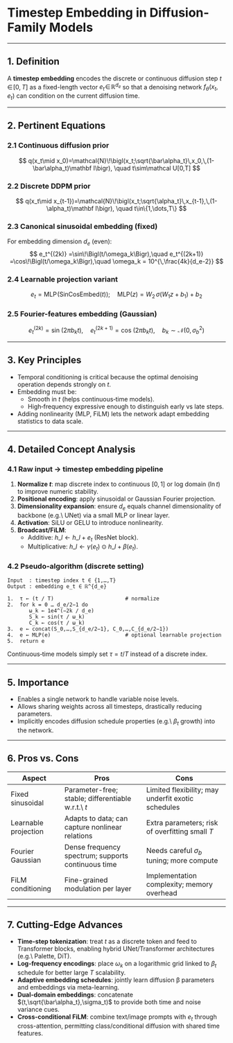 # Timestep Embedding in Diffusion‐Family Models  

---

## 1. Definition  
A **timestep embedding** encodes the discrete or continuous diffusion step $t\!\in\![0,T]$ as a fixed-length vector $e_t\!\in\!\mathbb{R}^{d_e}$ so that a denoising network $f_\theta(x_t,e_t)$ can condition on the current diffusion time.  

---

## 2. Pertinent Equations  

### 2.1 Continuous diffusion prior  
$$
q(x_t\mid x_0)=\mathcal{N}\!\bigl(x_t;\sqrt{\bar\alpha_t}\,x_0,\,(1-\bar\alpha_t)\mathbf I\bigr),
\quad
t\sim\mathcal U[0,T]
$$  

### 2.2 Discrete DDPM prior  
$$
q(x_t\mid x_{t-1})=\mathcal{N}\!\bigl(x_t;\sqrt{\alpha_t}\,x_{t-1},\,(1-\alpha_t)\mathbf I\bigr),
\quad
t\in\{1,\dots,T\}
$$  

### 2.3 Canonical sinusoidal embedding (fixed)  
For embedding dimension $d_e$ (even):  
$$
e_t^{(2k)}   =\sin\!\Bigl(t/\omega_k\Bigr),\quad
e_t^{(2k+1)} =\cos\!\Bigl(t/\omega_k\Bigr),\quad
\omega_k = 10^{\,\frac{4k}{d_e-2}}
$$  

### 2.4 Learnable projection variant  
$$
e_t = \mathrm{MLP}\!\bigl(\mathrm{SinCosEmbed}(t)\bigr);\quad
\text{MLP}(z)=W_2\,\sigma(W_1 z+b_1)+b_2
$$  

### 2.5 Fourier-features embedding (Gaussian)  
$$
e_t^{(2k)}   =\sin\!\bigl(2\pi b_k t\bigr),\quad
e_t^{(2k+1)} =\cos\!\bigl(2\pi b_k t\bigr),\quad
b_k\sim\mathcal{N}(0,\sigma_b^2)
$$  

---

## 3. Key Principles  

* Temporal conditioning is critical because the optimal denoising operation depends strongly on $t$.  
* Embedding must be:  
  - Smooth in $t$ (helps continuous‐time models).  
  - High‐frequency expressive enough to distinguish early vs late steps.  
* Adding nonlinearity (MLP, FiLM) lets the network adapt embedding statistics to data scale.  

---

## 4. Detailed Concept Analysis  

### 4.1 Raw input → timestep embedding pipeline  

1. **Normalize $t$**: map discrete index to continuous $[0,1]$ or log domain ($\ln t$) to improve numeric stability.  
2. **Positional encoding**: apply sinusoidal or Gaussian Fourier projection.  
3. **Dimensionality expansion**: ensure $d_e$ equals channel dimensionality of backbone (e.g.\ UNet) via a small MLP or linear layer.  
4. **Activation**: $\mathrm{SiLU}$ or $\mathrm{GELU}$ to introduce nonlinearity.  
5. **Broadcast/FiLM**:  
   - Additive: $h\_l \leftarrow h\_l + e_t$ (ResNet block).  
   - Multiplicative: $h\_l \leftarrow \gamma(e_t)\odot h\_l + \beta(e_t)$.  

### 4.2 Pseudo-algorithm (discrete setting)  

```
Input  : timestep index t ∈ {1,…,T}
Output : embedding e_t ∈ ℝ^{d_e}

1.  τ ← (t / T)                       # normalize
2.  for k = 0 … d_e/2−1 do
       ω_k ← 1e4^(−2k / d_e)
       S_k ← sin(τ / ω_k)
       C_k ← cos(τ / ω_k)
3.  e ← concat(S_0,…,S_{d_e/2−1}, C_0,…,C_{d_e/2−1})
4.  e ← MLP(e)                        # optional learnable projection
5.  return e
```

Continuous‐time models simply set $τ=t/T$ instead of a discrete index.  

---

## 5. Importance  

* Enables a single network to handle variable noise levels.  
* Allows sharing weights across all timesteps, drastically reducing parameters.  
* Implicitly encodes diffusion schedule properties (e.g.\ $\beta_t$ growth) into the network.  

---

## 6. Pros vs. Cons  

| Aspect | Pros | Cons |
|--------|------|------|
| Fixed sinusoidal | Parameter-free; stable; differentiable w.r.t.\ $t$ | Limited flexibility; may underfit exotic schedules |
| Learnable projection | Adapts to data; can capture nonlinear relations | Extra parameters; risk of overfitting small $T$ |
| Fourier Gaussian | Dense frequency spectrum; supports continuous time | Needs careful $\sigma_b$ tuning; more compute |
| FiLM conditioning | Fine-grained modulation per layer | Implementation complexity; memory overhead |

---

## 7. Cutting-Edge Advances  

* **Time-step tokenization**: treat $t$ as a discrete token and feed to Transformer blocks, enabling hybrid UNet/Transformer architectures (e.g.\ Palette, DiT).  
* **Log-frequency encodings**: place $\omega_k$ on a logarithmic grid linked to $β_t$ schedule for better large $T$ scalability.  
* **Adaptive embedding schedules**: jointly learn diffusion β parameters and embeddings via meta-learning.  
* **Dual‐domain embeddings**: concatenate $(t,\sqrt{\bar\alpha_t},\sigma_t)$ to provide both time and noise variance cues.  
* **Cross-conditional FiLM**: combine text/image prompts with $e_t$ through cross-attention, permitting class/conditional diffusion with shared time features.